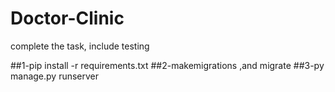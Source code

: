 # Doctor-Clinic

complete the task, include testing

##1-pip install -r requirements.txt
##2-makemigrations ,and migrate
##3-py manage.py runserver

